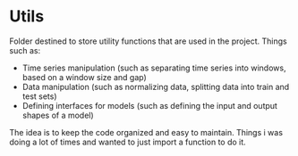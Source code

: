 # Utils

Folder destined to store utility functions that are used in the project. Things such as:
- Time series manipulation (such as separating time series into windows, based on a window size and gap)
- Data manipulation (such as normalizing data, splitting data into train and test sets)
- Defining interfaces for models (such as defining the input and output shapes of a model)

The idea is to keep the code organized and easy to maintain. Things i was doing a lot of times and wanted to just import a function to do it.